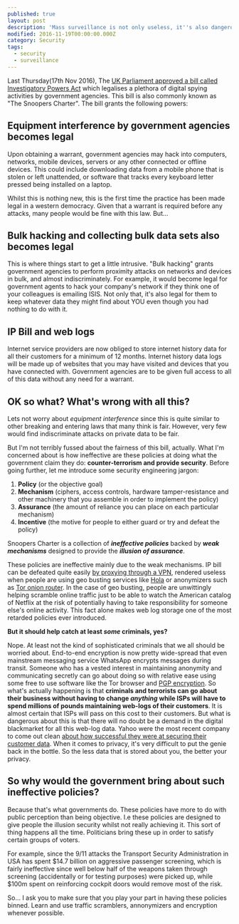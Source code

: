 ```yaml
---
published: true
layout: post
description: 'Mass surveillance is not only useless, it''s also dangerous'
modified: 2016-11-19T00:00:00.000Z
category: Security
tags:
  - security
  - surveillance
---
```

Last Thursday(17th Nov 2016), The [UK Parliament approved a bill called Investigatory Powers Act](https://www.theguardian.com/world/2016/nov/19/extreme-surveillance-becomes-uk-law-with-barely-a-whimper) which legalises a plethora of digital spying activities by government agencies. This bill is also commonly known as "The Snoopers Charter". The bill grants the following powers:

## Equipment interference by government agencies becomes legal
Upon obtaining a warrant, government agencies may hack into computers, networks, mobile devices, servers or any other connected or offline devices. 
This could include downloading data from a mobile phone that is stolen or left unattended, or software that tracks every keyboard letter pressed being installed on a laptop.

Whilst this is nothing new, this is the first time the practice has been made legal in a western democracy. Given that a warrant is required before any attacks, many people would be fine with this law. But... 

## Bulk hacking and collecting bulk data sets also becomes legal
This is where things start to get a little intrusive. "Bulk hacking" grants government agencies to perform proximity attacks on networks and devices in bulk, and almost indiscriminately. For example, it would become legal for government agents to hack your company's network if they think one of your colleagues is emailing ISIS. Not only that, it's also legal for them to keep whatever data they might find about YOU even though you had nothing to do with it. 

## IP Bill and web logs
Internet service providers are now obliged to store internet history data for all their customers for a minimum of 12 months. Internet history data logs will be made up of websites that you may have visited and devices that you have connected with. Government agencies are to be given full access to all of this data without any need for a warrant. 

## OK so what? What's wrong with all this?
Lets not worry about *equipment interference* since this is quite similar to other breaking and entering laws that many think is fair. However, very few would find indiscriminate attacks on private data to be fair.

But I'm not terribly fussed about the fairness of this bill, actually. What I'm concerned about is how ineffective are these policies at doing what the government claim they do: **counter-terrorism and provide security**. Before going further, let me introduce some security engineering jargon:

1. **Policy** (or the objective goal)
2. **Mechanism** (ciphers, access controls, hardware tamper-resistance and other machinery that you assemble in order to implement the policy)
3. **Assurance** (the amount of reliance you can place on each particular mechanism)
4. **Incentive** (the motive for people to either guard or try and defeat the policy)

Snoopers Charter is a collection of **_ineffective policies_** backed by **_weak mechanisms_** designed to provide the **_illusion of assurance_**. 

These policies are ineffective mainly due to the weak mechanisms. IP bill can be defeated quite easily [by proxying through a VPN](http://www.pcadvisor.co.uk/how-to/internet/how-use-vpn-set-up-vpn-for-private-browsing-3466190/), rendered useless when people are using geo busting services like [Hola](http://www.hola.org) or anonymizers such as [Tor onion router](https://www.torproject.org/projects/torbrowser.html.en). In the case of geo busting, people are unwittingly helping scramble online traffic just to be able to watch the American catalog of Netflix at the risk of potentially having to take responsibility for someone else's online activity. This fact alone makes web log storage one of the most retarded policies ever introduced.

**But it should help catch at least _some_ criminals, yes?**

Nope. At least not the kind of sophisticated criminals that we all should be worried about. End-to-end encryption is now pretty wide-spread that even mainstream messaging service WhatsApp encrypts messages during transit. Someone who has a vested interest in maintaining anonymity and communicating secretly can go about doing so with relative ease using some free to use software like the Tor browser and [PGP encryption](https://en.wikipedia.org/wiki/Pretty_Good_Privacy). So what's actually happening is that **criminals and terrorists can go about their business without having to change _anything_ while ISPs will have to spend millions of pounds maintaining web-logs of their customers**. It is almost certain that ISPs will pass on this cost to their customers. But what is dangerous about this is that there will no doubt be a demand in the digital blackmarket for all this web-log data. Yahoo were the most recent company to come out clean [about how successful they were at securing their customer data](https://www.theguardian.com/technology/2016/sep/23/yahoo-questinos-hack-researchers). When it comes to privacy, it's very difficult to put the genie back in the bottle. So the less data that is stored about you, the better your privacy. 

## So why would the government bring about such ineffective policies?
Because that's what governments do. These policies have more to do with public perception than being objective. I.e these policies are designed to give people the illusion security whilst not really achieving it. This sort of thing happens all the time. Politicians bring these up in order to satisfy certain groups of voters.

For example, since the 9/11 attacks the Transport Security Administration in USA has spent $14.7 billion on aggressive passenger screening, which is fairly ineffective since well below half of the weapons taken through screening (accidentally or for testing purposes) were picked up, while $100m spent on reinforcing cockpit doors would remove most of the risk. 

So... I ask you to make sure that you play your part in having these policies binned. Learn and use traffic scramblers, annonymizers and encryption whenever possible. 


